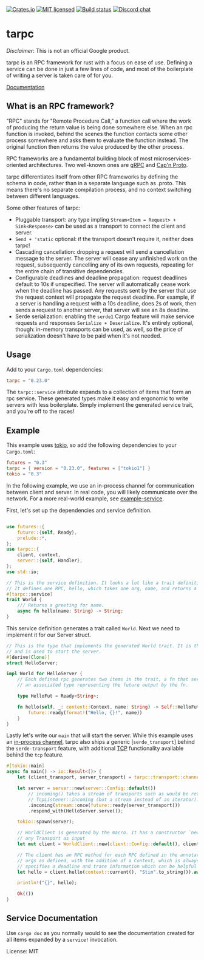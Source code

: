 [![Crates.io][crates-badge]][crates-url]
[![MIT licensed][mit-badge]][mit-url]
[![Build status][gh-actions-badge]][gh-actions-url]
[![Discord chat][discord-badge]][discord-url]

[crates-badge]: https://img.shields.io/crates/v/tarpc.svg
[crates-url]: https://crates.io/crates/tarpc
[mit-badge]: https://img.shields.io/badge/license-MIT-blue.svg
[mit-url]: LICENSE
[gh-actions-badge]: https://github.com/google/tarpc/workflows/Continuous%20integration/badge.svg
[gh-actions-url]: https://github.com/google/tarpc/actions?query=workflow%3A%22Continuous+integration%22
[discord-badge]: https://img.shields.io/discord/647529123996237854.svg?logo=discord&style=flat-square
[discord-url]: https://discord.gg/gXwpdSt

# tarpc

<!-- cargo-sync-readme start -->

*Disclaimer*: This is not an official Google product.

tarpc is an RPC framework for rust with a focus on ease of use. Defining a
service can be done in just a few lines of code, and most of the boilerplate of
writing a server is taken care of for you.

[Documentation](https://docs.rs/crate/tarpc/)

## What is an RPC framework?
"RPC" stands for "Remote Procedure Call," a function call where the work of
producing the return value is being done somewhere else. When an rpc function is
invoked, behind the scenes the function contacts some other process somewhere
and asks them to evaluate the function instead. The original function then
returns the value produced by the other process.

RPC frameworks are a fundamental building block of most microservices-oriented
architectures. Two well-known ones are [gRPC](http://www.grpc.io) and
[Cap'n Proto](https://capnproto.org/).

tarpc differentiates itself from other RPC frameworks by defining the schema in code,
rather than in a separate language such as .proto. This means there's no separate compilation
process, and no context switching between different languages.

Some other features of tarpc:
- Pluggable transport: any type impling `Stream<Item = Request> + Sink<Response>` can be
  used as a transport to connect the client and server.
- `Send + 'static` optional: if the transport doesn't require it, neither does tarpc!
- Cascading cancellation: dropping a request will send a cancellation message to the server.
  The server will cease any unfinished work on the request, subsequently cancelling any of its
  own requests, repeating for the entire chain of transitive dependencies.
- Configurable deadlines and deadline propagation: request deadlines default to 10s if
  unspecified. The server will automatically cease work when the deadline has passed. Any
  requests sent by the server that use the request context will propagate the request deadline.
  For example, if a server is handling a request with a 10s deadline, does 2s of work, then
  sends a request to another server, that server will see an 8s deadline.
- Serde serialization: enabling the `serde1` Cargo feature will make service requests and
  responses `Serialize + Deserialize`. It's entirely optional, though: in-memory transports can
  be used, as well, so the price of serialization doesn't have to be paid when it's not needed.

## Usage
Add to your `Cargo.toml` dependencies:

```toml
tarpc = "0.23.0"
```

The `tarpc::service` attribute expands to a collection of items that form an rpc service.
These generated types make it easy and ergonomic to write servers with less boilerplate.
Simply implement the generated service trait, and you're off to the races!

## Example

This example uses [tokio](https://tokio.rs), so add the following dependencies to
your `Cargo.toml`:

```toml
futures = "0.3"
tarpc = { version = "0.23.0", features = ["tokio1"] }
tokio = "0.3"
```

In the following example, we use an in-process channel for communication between
client and server. In real code, you will likely communicate over the network.
For a more real-world example, see [example-service](example-service).

First, let's set up the dependencies and service definition.

```rust

use futures::{
    future::{self, Ready},
    prelude::*,
};
use tarpc::{
    client, context,
    server::{self, Handler},
};
use std::io;

// This is the service definition. It looks a lot like a trait definition.
// It defines one RPC, hello, which takes one arg, name, and returns a String.
#[tarpc::service]
trait World {
    /// Returns a greeting for name.
    async fn hello(name: String) -> String;
}
```

This service definition generates a trait called `World`. Next we need to
implement it for our Server struct.

```rust
// This is the type that implements the generated World trait. It is the business logic
// and is used to start the server.
#[derive(Clone)]
struct HelloServer;

impl World for HelloServer {
    // Each defined rpc generates two items in the trait, a fn that serves the RPC, and
    // an associated type representing the future output by the fn.

    type HelloFut = Ready<String>;

    fn hello(self, _: context::Context, name: String) -> Self::HelloFut {
        future::ready(format!("Hello, {}!", name))
    }
}
```

Lastly let's write our `main` that will start the server. While this example uses an
[in-process channel](rpc::transport::channel), tarpc also ships a generic [`serde_transport`]
behind the `serde-transport` feature, with additional [TCP](serde_transport::tcp) functionality
available behind the `tcp` feature.

```rust
#[tokio::main]
async fn main() -> io::Result<()> {
    let (client_transport, server_transport) = tarpc::transport::channel::unbounded();

    let server = server::new(server::Config::default())
        // incoming() takes a stream of transports such as would be returned by
        // TcpListener::incoming (but a stream instead of an iterator).
        .incoming(stream::once(future::ready(server_transport)))
        .respond_with(HelloServer.serve());

    tokio::spawn(server);

    // WorldClient is generated by the macro. It has a constructor `new` that takes a config and
    // any Transport as input
    let mut client = WorldClient::new(client::Config::default(), client_transport).spawn()?;

    // The client has an RPC method for each RPC defined in the annotated trait. It takes the same
    // args as defined, with the addition of a Context, which is always the first arg. The Context
    // specifies a deadline and trace information which can be helpful in debugging requests.
    let hello = client.hello(context::current(), "Stim".to_string()).await?;

    println!("{}", hello);

    Ok(())
}
```

## Service Documentation

Use `cargo doc` as you normally would to see the documentation created for all
items expanded by a `service!` invocation.

<!-- cargo-sync-readme end -->

License: MIT
